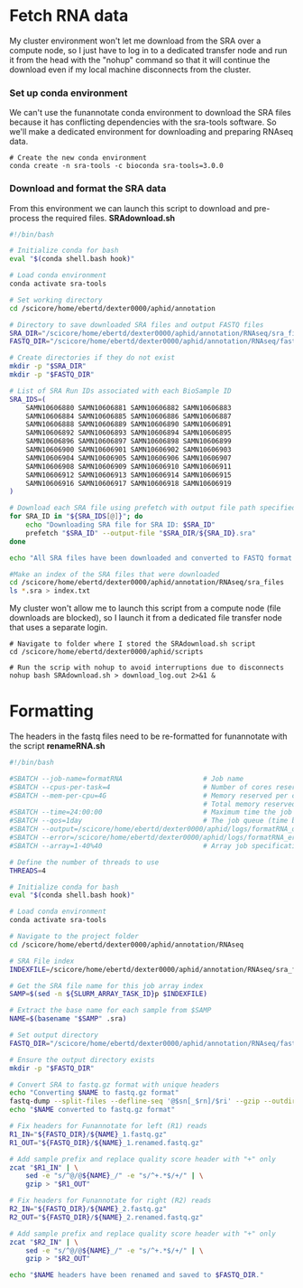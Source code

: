 # Fetch RNA data

My cluster environment won't let me download from the SRA over a compute node, so I just have to log in to a dedicated transfer node and run it from the head with the "nohup" command so that it will continue the download even if my local machine disconnects from the cluster.

### Set up conda environment

We can't use the funannotate conda environment to download the SRA files because it has conflicting dependencies with the sra-tools software. So we'll make a dedicated environment for downloading and preparing RNAseq data. 

````
# Create the new conda environment
conda create -n sra-tools -c bioconda sra-tools=3.0.0
````

### Download and format the SRA data

From this environment we can launch this script to download and pre-process the required files. **SRAdownload.sh**

````bash
#!/bin/bash

# Initialize conda for bash
eval "$(conda shell.bash hook)"

# Load conda environment
conda activate sra-tools

# Set working directory
cd /scicore/home/ebertd/dexter0000/aphid/annotation

# Directory to save downloaded SRA files and output FASTQ files
SRA_DIR="/scicore/home/ebertd/dexter0000/aphid/annotation/RNAseq/sra_files"
FASTQ_DIR="/scicore/home/ebertd/dexter0000/aphid/annotation/RNAseq/fastq_files"

# Create directories if they do not exist
mkdir -p "$SRA_DIR"
mkdir -p "$FASTQ_DIR"

# List of SRA Run IDs associated with each BioSample ID
SRA_IDS=(
    SAMN10606880 SAMN10606881 SAMN10606882 SAMN10606883
    SAMN10606884 SAMN10606885 SAMN10606886 SAMN10606887
    SAMN10606888 SAMN10606889 SAMN10606890 SAMN10606891
    SAMN10606892 SAMN10606893 SAMN10606894 SAMN10606895
    SAMN10606896 SAMN10606897 SAMN10606898 SAMN10606899
    SAMN10606900 SAMN10606901 SAMN10606902 SAMN10606903
    SAMN10606904 SAMN10606905 SAMN10606906 SAMN10606907
    SAMN10606908 SAMN10606909 SAMN10606910 SAMN10606911
    SAMN10606912 SAMN10606913 SAMN10606914 SAMN10606915
    SAMN10606916 SAMN10606917 SAMN10606918 SAMN10606919
)

# Download each SRA file using prefetch with output file path specified
for SRA_ID in "${SRA_IDS[@]}"; do
    echo "Downloading SRA file for SRA ID: $SRA_ID"
    prefetch "$SRA_ID" --output-file "$SRA_DIR/${SRA_ID}.sra"
done

echo "All SRA files have been downloaded and converted to FASTQ format."

#Make an index of the SRA files that were downloaded
cd /scicore/home/ebertd/dexter0000/aphid/annotation/RNAseq/sra_files
ls *.sra > index.txt
````

My cluster won't allow me to launch this script from a compute node (file downloads are blocked), so I launch it from a dedicated file transfer node that uses a separate login.

````
# Navigate to folder where I stored the SRAdownload.sh script
cd /scicore/home/ebertd/dexter0000/aphid/scripts

# Run the scrip with nohup to avoid interruptions due to disconnects
nohup bash SRAdownload.sh > download_log.out 2>&1 &
````



# Formatting

The headers in the fastq files need to be re-formatted for funannotate with the script **renameRNA.sh**

````bash
#!/bin/bash

#SBATCH --job-name=formatRNA             		# Job name
#SBATCH --cpus-per-task=4                       # Number of cores reserved
#SBATCH --mem-per-cpu=4G                        # Memory reserved per core
                                                # Total memory reserved: 32GB
#SBATCH --time=24:00:00                         # Maximum time the job will run
#SBATCH --qos=1day                              # The job queue (time based)
#SBATCH --output=/scicore/home/ebertd/dexter0000/aphid/logs/formatRNA_out_%A_%a.log
#SBATCH --error=/scicore/home/ebertd/dexter0000/aphid/logs/formatRNA_err_%A_%a.log
#SBATCH --array=1-40%40                         # Array job specifications

# Define the number of threads to use
THREADS=4

# Initialize conda for bash
eval "$(conda shell.bash hook)"

# Load conda environment
conda activate sra-tools

# Navigate to the project folder
cd /scicore/home/ebertd/dexter0000/aphid/annotation/RNAseq

# SRA File index
INDEXFILE=/scicore/home/ebertd/dexter0000/aphid/annotation/RNAseq/sra_files/index.txt

# Get the SRA file name for this job array index
SAMP=$(sed -n ${SLURM_ARRAY_TASK_ID}p $INDEXFILE)

# Extract the base name for each sample from $SAMP
NAME=$(basename "$SAMP" .sra)

# Set output directory
FASTQ_DIR="/scicore/home/ebertd/dexter0000/aphid/annotation/RNAseq/fastq"

# Ensure the output directory exists
mkdir -p "$FASTQ_DIR"

# Convert SRA to fastq.gz format with unique headers
echo "Converting $NAME to fastq.gz format"
fastq-dump --split-files --defline-seq '@$sn[_$rn]/$ri' --gzip --outdir "$FASTQ_DIR" sra_files/"$SAMP"
echo "$NAME converted to fastq.gz format"

# Fix headers for Funannotate for left (R1) reads
R1_IN="${FASTQ_DIR}/${NAME}_1.fastq.gz"
R1_OUT="${FASTQ_DIR}/${NAME}_1.renamed.fastq.gz"

# Add sample prefix and replace quality score header with "+" only
zcat "$R1_IN" | \
    sed -e "s/^@/@${NAME}_/" -e "s/^+.*$/+/" | \
    gzip > "$R1_OUT"

# Fix headers for Funannotate for right (R2) reads
R2_IN="${FASTQ_DIR}/${NAME}_2.fastq.gz"
R2_OUT="${FASTQ_DIR}/${NAME}_2.renamed.fastq.gz"

# Add sample prefix and replace quality score header with "+" only
zcat "$R2_IN" | \
    sed -e "s/^@/@${NAME}_/" -e "s/^+.*$/+/" | \
    gzip > "$R2_OUT"

echo "$NAME headers have been renamed and saved to $FASTQ_DIR."
````



